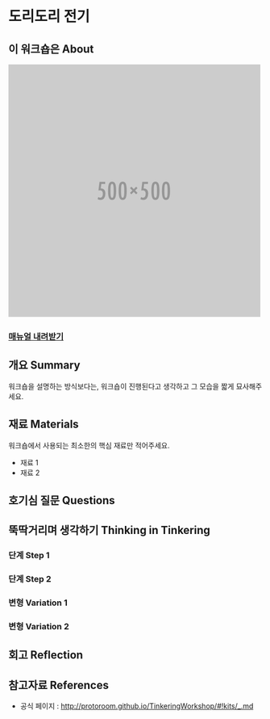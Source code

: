 # 도리도리 전기

## 이 워크숍은 About
![Sketch Image](images/blank.png)

### [매뉴얼 내려받기](pdf/6_doridori_elec.pdf) 

## 개요 Summary
워크숍을 설명하는 방식보다는, 워크숍이 진행된다고 생각하고 그 모습을 짧게 묘사해주세요.


## 재료 Materials
워크숍에서 사용되는 최소한의 핵심 재료만 적어주세요.
* 재료 1
* 재료 2


## 호기심 질문 Questions


## 뚝딱거리며 생각하기 Thinking in Tinkering

### 단계 Step 1

### 단계 Step 2

### 변형 Variation 1

### 변형 Variation 2


## 회고 Reflection


## 참고자료 References
 * 공식 페이지 : http://protoroom.github.io/TinkeringWorkshop/#!kits/_.md

